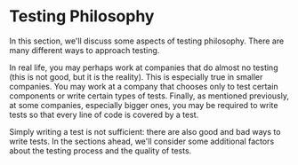 # Testing Philosophy
In this section, we'll discuss some aspects of testing philosophy. There are
many different ways to approach testing.

In real life, you may perhaps work at
companies that do almost no testing (this is not good, but it is the reality).
This is especially true in smaller companies. You may work at a company that
chooses only to test certain components or write certain types of tests.
Finally, as mentioned previously, at some companies, especially bigger ones, you
may be required to write tests so that every line of code is covered by a test.

Simply writing a test is not sufficient: there are also good and bad ways to
write tests. In the sections ahead, we'll consider some additional factors about
the testing process and the quality of tests.


